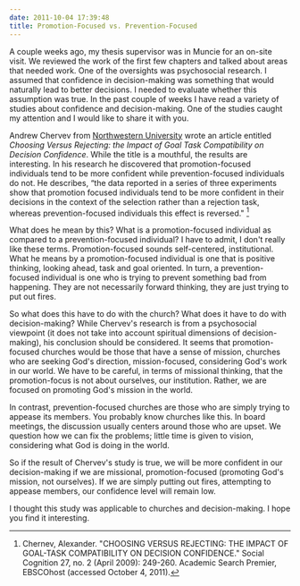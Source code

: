 ```yaml
---
date: 2011-10-04 17:39:48
title: Promotion-Focused vs. Prevention-Focused
---
```


A couple weeks ago, my thesis supervisor was in Muncie for an on-site visit. We reviewed the work of the first few chapters and talked about areas that needed work. One of the oversights was psychosocial research. I assumed that confidence in decision-making was something that would naturally lead to better decisions. I needed to evaluate whether this assumption was true. In the past couple of weeks I have read a variety of studies about confidence and decision-making. One of the studies caught my attention and I would like to share it with you.

Andrew Chervev from [Northwestern University](http://www.northwestern.edu/) wrote an article entitled *Choosing Versus Rejecting: the Impact of Goal Task Compatibility on Decision Confidence*. While the title is a mouthful, the results are interesting. In his research he discovered that promotion-focused individuals tend to be more confident while prevention-focused individuals do not. He describes, “the data reported in a series of three experiments show that promotion focused individuals tend to be more confident in their decisions in the context of the selection rather than a rejection task, whereas prevention-focused individuals this effect is reversed." [^articlefootnote]

What does he mean by this? What is a promotion-focused individual as compared to a prevention-focused individual? I have to admit, I don't really like these terms. Promotion-focused sounds self-centered, institutional. What he means by a promotion-focused individual is one that is positive thinking, looking ahead, task and goal oriented. In turn, a prevention-focused individual is one who is trying to prevent something bad from happening. They are not necessarily forward thinking, they are just trying to put out fires.

So what does this have to do with the church? What does it have to do with decision-making? While Chervev's research is from a psychosocial viewpoint (it does not take into account spiritual dimensions of decision-making), his conclusion should be considered. It seems that promotion-focused churches would be those that have a sense of mission, churches who are seeking God's direction, mission-focused, considering God's work in our world. We have to be careful, in terms of missional thinking, that the promotion-focus is not about ourselves, our institution. Rather, we are focused on promoting God's mission in the world.

In contrast, prevention-focused churches are those who are simply trying to appease its members. You probably know churches like this. In board meetings, the discussion usually centers around those who are upset. We question how we can fix the problems; little time is given to vision, considering what God is doing in the world.

So if the result of Chervev's study is true, we will be more confident in our decision-making if we are missional, promotion-focused (promoting God's mission, not ourselves). If we are simply putting out fires, attempting to appease members, our confidence level will remain low. 

I thought this study was applicable to churches and decision-making. I hope you find it interesting.

[^articlefootnote]: Chernev, Alexander. "CHOOSING VERSUS REJECTING: THE IMPACT OF GOAL-TASK COMPATIBILITY ON DECISION CONFIDENCE." Social Cognition 27, no. 2 (April 2009): 249-260. Academic Search Premier, EBSCOhost (accessed October 4, 2011).
